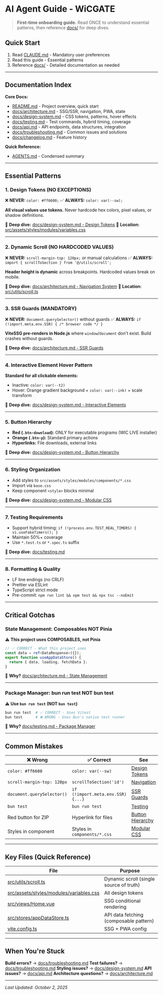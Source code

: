 # AI Agent Guide - WiCGATE

> **First-time onboarding guide.** Read ONCE to understand essential patterns, then reference [docs/](docs/) for deep dives.

## Quick Start

1. Read [CLAUDE.md](CLAUDE.md) - Mandatory user preferences
2. Read this guide - Essential patterns
3. Reference [docs/](docs/) - Detailed documentation as needed

---

## Documentation Index

**Core Docs:**
- [README.md](README.md) - Project overview, quick start
- [docs/architecture.md](docs/architecture.md) - SSG/SSR, navigation, PWA, state
- [docs/design-system.md](docs/design-system.md) - CSS tokens, patterns, hover effects
- [docs/testing.md](docs/testing.md) - Test commands, hybrid timing, coverage
- [docs/api.md](docs/api.md) - API endpoints, data structures, integration
- [docs/troubleshooting.md](docs/troubleshooting.md) - Common issues and solutions
- [docs/changelog.md](docs/changelog.md) - Feature history

**Quick Reference:**
- [AGENTS.md](AGENTS.md) - Condensed summary

---

## Essential Patterns

### 1. Design Tokens (NO EXCEPTIONS)

❌ **NEVER:** `color: #ff6600;`
✅ **ALWAYS:** `color: var(--sw);`

**All visual values use tokens.** Never hardcode hex colors, pixel values, or shadow definitions.

📖 **Deep dive:** [docs/design-system.md - Design Tokens](docs/design-system.md#design-tokens)
📍 **Location:** [src/assets/styles/modules/variables.css](src/assets/styles/modules/variables.css)

---

### 2. Dynamic Scroll (NO HARDCODED VALUES)

❌ **NEVER:** `scroll-margin-top: 120px;` or manual calculations
✅ **ALWAYS:** `import { scrollToSection } from '@/utils/scroll';`

**Header height is dynamic** across breakpoints. Hardcoded values break on mobile.

📖 **Deep dive:** [docs/architecture.md - Navigation System](docs/architecture.md#navigation-system)
📍 **Location:** [src/utils/scroll.ts](src/utils/scroll.ts)

---

### 3. SSR Guards (MANDATORY)

❌ **NEVER:** `document.querySelector()` without guards
✅ **ALWAYS:** `if (!import.meta.env.SSR) { /* browser code */ }`

**ViteSSG pre-renders in Node.js** where `window`/`document` don't exist. Build crashes without guards.

📖 **Deep dive:** [docs/architecture.md - SSR Guards](docs/architecture.md#ssr-guards)

---

### 4. Interactive Element Hover Pattern

**Standard for all clickable elements:**
- Inactive: `color: var(--t2)`
- Hover: Orange gradient background + `color: var(--ink)` + scale transform

📖 **Deep dive:** [docs/design-system.md - Interactive Elements](docs/design-system.md#interactive-element-standards)

---

### 5. Button Hierarchy

- **Red (`.btn-download`):** ONLY for executable programs (WIC LIVE installer)
- **Orange (`.btn-p`):** Standard primary actions
- **Hyperlinks:** File downloads, external links

📖 **Deep dive:** [docs/design-system.md - Button Hierarchy](docs/design-system.md#download-button-hierarchy)

---

### 6. Styling Organization

- Add styles to `src/assets/styles/modules/components/*.css`
- Import via `base.css`
- Keep component `<style>` blocks minimal

📖 **Deep dive:** [docs/design-system.md - Modular CSS](docs/design-system.md#modular-css-architecture)

---

### 7. Testing Requirements

- Support hybrid timing: `if (!process.env.TEST_REAL_TIMERS) { vi.useFakeTimers(); }`
- Maintain 50%+ coverage
- Use `*.test.ts` or `*.spec.ts` suffix

📖 **Deep dive:** [docs/testing.md](docs/testing.md)

---

### 8. Formatting & Quality

- LF line endings (no CRLF)
- Prettier via ESLint
- TypeScript strict mode
- Pre-commit: `npm run lint && npm test && npx tsc --noEmit`

---

## Critical Gotchas

### State Management: Composables NOT Pinia

⚠️ **This project uses COMPOSABLES, not Pinia**

```typescript
// ✅ CORRECT - What this project uses
const data = ref<DataResponse>({});
export function useAppDataStore() {
  return { data, loading, fetchData };
}
```

📖 **Why?** [docs/architecture.md - State Management](docs/architecture.md#state-management)

---

### Package Manager: bun run test NOT bun test

⚠️ **Use `bun run test` (NOT `bun test`)**

```bash
bun run test  # ✅ CORRECT - Uses Vitest
bun test      # ❌ WRONG - Uses Bun's native test runner
```

📖 **Why?** [docs/testing.md - Package Manager](docs/testing.md#package-manager-comparison)

---

## Common Mistakes

| ❌ Wrong | ✅ Correct | See |
|----------|-----------|-----|
| `color: #ff6600` | `color: var(--sw)` | [Design Tokens](docs/design-system.md#design-tokens) |
| `scroll-margin-top: 120px` | `scrollToSection('id')` | [Navigation](docs/architecture.md#navigation-system) |
| `document.querySelector()` | `if (!import.meta.env.SSR) {...}` | [SSR Guards](docs/architecture.md#ssr-guards) |
| `bun test` | `bun run test` | [Testing](docs/testing.md#package-manager-comparison) |
| Red button for ZIP | Hyperlink for files | [Button Hierarchy](docs/design-system.md#download-button-hierarchy) |
| Styles in component | Styles in `components/*.css` | [Modular CSS](docs/design-system.md#modular-css-architecture) |

---

## Key Files (Quick Reference)

| File | Purpose |
|------|---------|
| [src/utils/scroll.ts](src/utils/scroll.ts) | Dynamic scroll (single source of truth) |
| [src/assets/styles/modules/variables.css](src/assets/styles/modules/variables.css) | All design tokens |
| [src/views/Home.vue](src/views/Home.vue) | SSG conditional rendering |
| [src/stores/appDataStore.ts](src/stores/appDataStore.ts) | API data fetching (composable pattern) |
| [vite.config.ts](vite.config.ts) | SSG + PWA config |

---

## When You're Stuck

**Build errors?** → [docs/troubleshooting.md](docs/troubleshooting.md)
**Test failures?** → [docs/troubleshooting.md](docs/troubleshooting.md)
**Styling issues?** → [docs/design-system.md](docs/design-system.md)
**API issues?** → [docs/api.md](docs/api.md)
**Architecture questions?** → [docs/architecture.md](docs/architecture.md)

---

*Last Updated: October 2, 2025*
